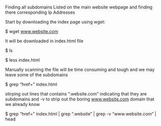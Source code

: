 
Finding all subdomains Listed on the main website webpage and finding there corresponding Ip Addresses

Start by downloading the index page using wget:

$ wget www.website.com

It will be downloaded in index.html file

$ ls

$ less index.html


Manually scanning the file will be time consuming and tough and we may leave some of the subdomains

$ grep “href=” index.html

stirping out lines that contains “.website.com”  indicating that they are subdomains and -v to strip out the boring www.website.com domain that we already know

$ grep “href=” index.html | grep “\.website”  | grep -v “www\.website\.com”  | head
